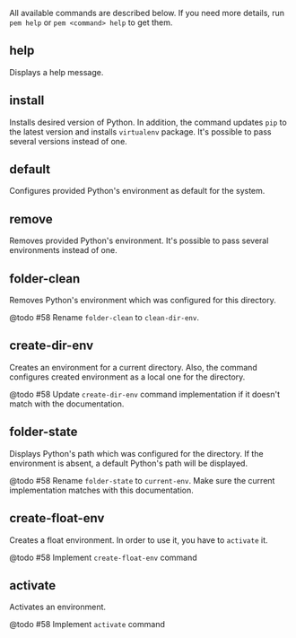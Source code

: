 All available commands are described below. If you need more details, run `pem help` or `pem <command> help` to get them.

help
----
Displays a help message.

install
-------
Installs desired version of Python. In addition, the command updates `pip` to the latest version and installs `virtualenv` package. It's possible to pass several versions instead of one.

default
-------
Configures provided Python's environment as default for the system.

remove
------
Removes provided Python's environment. It's possible to pass several environments instead of one.

folder-clean
------------
Removes Python's environment which was configured for this directory.

@todo #58 Rename `folder-clean` to `clean-dir-env`.

create-dir-env
--------------
Creates an environment for a current directory. Also, the command configures created environment as a local one for the directory.

@todo #58 Update `create-dir-env` command implementation if it doesn't match with the documentation.

folder-state
-------------
Displays Python's path which was configured for the directory. If the environment is absent, a default Python's path will be displayed.

@todo #58 Rename `folder-state` to `current-env`. Make sure the current implementation matches with this documentation.

create-float-env
----------------
Creates a float environment. In order to use it, you have to `activate` it.

@todo #58 Implement `create-float-env` command

activate
--------
Activates an environment.

@todo #58 Implement `activate` command
